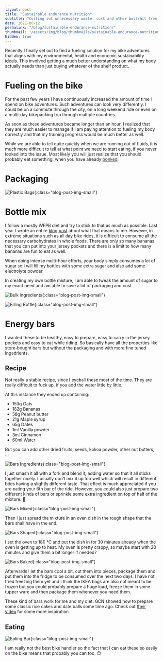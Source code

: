 ```yaml
---
layout: post
title: "Sustainable endurance nutrition"
subtitle: "Cutting out unnecessary waste, cost and other bullshit from your endurance nutrition"
date: 2021-06-12
permalink: "/blog/sustainable-endurance-nutrition/"
thumbnail: "/assets/img/blog/thumbnails/sustainable-endurance-nutrition.png"
hidden: true
---
```


Recently I finally set out to find a fueling solution for my bike adventures
that aligns with my environmental, health and economic sustainability ideals.
This involved getting a much better understanding on what my body actually needs
than just buying whatever of the shelf product.

# Fueling on the bike

For the past few years I have continuously increased the amount of time I
spend on bike adventures.
Such adventures can look very differently.
I could be on a commute through the city, on a long weekend ride or even on a
multi-day bikepacking trip through multiple countries.

As soon as these adventures became longer than an hour, I realized that
they are much easier to manage if I am paying attention to fueling my body 
correctly and that my training progress would be much better as well.

While we are able to tell quite quickly when we are running out of fluids,
it is much more difficult to tell at what point we need to start eating, if
you never looked into the issue.
Most likely you will just realize that you should probably eat something,
when you have already [bonked](https://www.trainerroad.com/blog/what-is-bonking-causes-dangers-and-prevention/).

# Packaging

![Plastic Bags](/assets/img/blog/thumbnails/sustainable-endurance-nutrition.png){:class="blog-post-img-small"}

# Bottle mix

I follow a mostly WFPB diet and try to stick to that as much as possible.
Last year I wrote an entire [blog post](/blog/diet-review-2020/) about what that
means to me.
However, in extreme situations such as all day bike rides, it is difficult to 
consume all the necessary carbohydrates in whole foods.
There are only so many bananas that you can put into your jersey pockets and there
is a limit to how many bananas are fun to eat as well.

When doing intense multi-hour efforts, your body simply consumes a lot of sugar
so I will fill my bottles with some extra sugar and also add some electrolyte 
powder.

In creating my own bottle mixture, I am able to tweak the amount of sugar to
my exact need and am able to save a lot of packaging and cost.

![Bulk Ingredients](/assets/img/blog/sustainable-endurance-nutrition/bulk-ingredients.jpg){:class="blog-post-img-small"}


![Filling Bottle](/assets/img/blog/sustainable-endurance-nutrition/filling-bottle.gif){:class="blog-post-img-small"}

# Energy bars

I wanted these to be healthy, easy to prepare, easy to carry in the jersey
pockets and easy to eat while riding.
So basically have all the properties like store-bought bars but without
the packaging and with more fine tuned ingedrients.

## Recipe

Not really a stable recipe, since I eyeball these most of the time.
They are really difficult to fuck up, if you add the water little by little.

At this instance they ended up containing:
* 150g Oats
* 182g Bananas
* 58g Peanut butter
* 21g Maple syrup
* 65g Dates
* 1ml Vanilla powder
* 3ml Cinnamon
* 60ml Water

But you can add other dried fruits, seeds, kokoa powder, other nut butters, ...

![Bars Ingredients](/assets/img/blog/sustainable-endurance-nutrition/bars-ingredients.jpg){:class="blog-post-img-small"}

I just smash it all with a fork and blend it, adding water so that it all
sticks together nicely.
I usually don't mix it up too well which will result in different bites having
a slightly different taste.
That effect is much appreciated if you are eating your 6th bar of the ride.
However, you could also just prepare two different kinds of bars or sprinkle
some extra ingredient on top of half of the mixture. 🤷

![Bars Mixed](/assets/img/blog/sustainable-endurance-nutrition/bars-mixed.jpg){:class="blog-post-img-small"}

Then I just spread the mixture in an oven dish in the rough shape that the
bars shall have in the end.

![Bars Shaped](/assets/img/blog/sustainable-endurance-nutrition/bars-shaped.jpg){:class="blog-post-img-small"}

I set the oven to 180 °C and put the dish in for 30 minutes already when the oven
is getting up to heat.
My oven is pretty crappy, so maybe start with 20 minutes and give them a bit longer
if needed?
 
![Bars Baked](/assets/img/blog/sustainable-endurance-nutrition/bars-baked.jpg){:class="blog-post-img-small"}

Afterwards I let the bars cool a bit, cut them into pieces, package them and
put them into the fridge to be consumed over the next two days.
I have not tried freezing them yet and I think the IKEA bags are also not meant
to be frozen but you could probably prepare a huge load, freeze them in some
tupper ware and then package them whenever you need them.

These kind of bars work for me and my diet.
GCN showed how to prepare some classic rice cakes and date balls some time ago.
Check out [their video](https://youtu.be/qpO3w5-Hi8c) for some more inspiration.

## Eating

![Eating Bar](/assets/img/blog/sustainable-endurance-nutrition/eating-bar.gif){:class="blog-post-img-small"}

I am really not the best bike handler so the fact that I can eat these so easily
on the bike means that probably you can too. 😉
